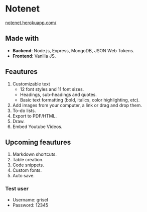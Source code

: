 # Notenet
[notenet.herokuapp.com/](notenet.herokuapp.com/)
## Made with
* **Backend**: Node.js, Express, MongoDB, JSON Web Tokens.
* **Frontend**: Vanilla JS.

## Feautures

1. Customizable text
   * 12 font styles and 11 font sizes.
   * Headings, sub-headings and quotes.
   * Basic text formatting (bold, italics, color highlighting, etc).
2. Add images from your computer, a link or drag and drop them.
3. To-do lists.
4. Export to PDF/HTML.
5. Draw.
6. Embed Youtube Videos.

## Upcoming feautures

1. Markdown shortcuts.
2. Table creation.
3. Code snippets.
4. Custom fonts.
5. Auto save.

### Test user
* Username: grisel
* Password: 12345
